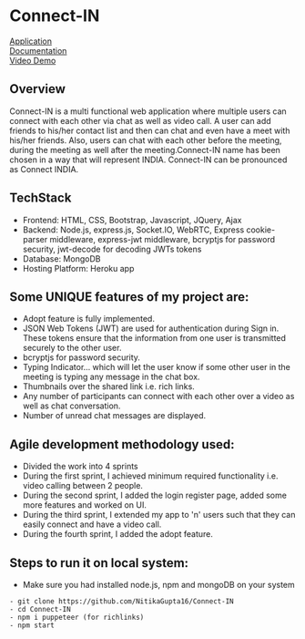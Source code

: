 # Connect-IN
[Application](https://connect-in-app.herokuapp.com/)
</br>
[Documentation](https://drive.google.com/file/d/11R-lEMHdlgm6MHpQesUu0N85FFFxSZuc/view?usp=sharing)
</br>
[Video Demo](https://drive.google.com/file/d/1bTc-8APgEzkIK_k_BxR1OCY4vFqbaX_Q/view?usp=sharing)
</br>
## Overview 
Connect-IN is a multi functional web application where multiple users can connect with each other via chat as well as video call. A user can add friends to his/her contact list and then can chat and even have a meet with his/her friends. Also, users can chat with each other before the meeting, during the meeting as well after the meeting.Connect-IN name has been chosen in a way that will represent INDIA. Connect-IN can be pronounced as Connect INDIA. 
## TechStack 
- Frontend: HTML, CSS, Bootstrap, Javascript, JQuery, Ajax 
- Backend: Node.js,  express.js, Socket.IO, WebRTC, Express cookie-parser middleware, express-jwt middleware, bcryptjs for password security, jwt-decode for decoding JWTs tokens 
- Database: MongoDB 
- Hosting Platform: Heroku app 
## Some UNIQUE features of my project are: 
- Adopt feature is fully implemented. 
- JSON Web Tokens (JWT) are used for authentication during Sign in. These tokens ensure that the information from one user is transmitted securely to the other user. 
- bcryptjs for password security. 
- Typing Indicator… which will let the user know if some other user in the meeting is typing any message in the chat box. 
- Thumbnails over the shared link i.e. rich links. 
- Any number of participants can connect with each other over a video as well as chat conversation. 
- Number of unread chat messages are displayed. 
## Agile development methodology used: 
- Divided the work into 4 sprints 
- During the first sprint, I achieved minimum required functionality i.e. video calling between 2 people.
- During the second sprint, I added the login register page, added some more features and worked on UI.
- During the third sprint, I extended my app to 'n' users such that they can easily connect and have a video call. 
- During the fourth sprint, I added the adopt feature.
## Steps to run it on local system: 
- Make sure you had installed node.js, npm and mongoDB on your system 
```
- git clone https://github.com/NitikaGupta16/Connect-IN
- cd Connect-IN
- npm i puppeteer (for richlinks)
- npm start
```
